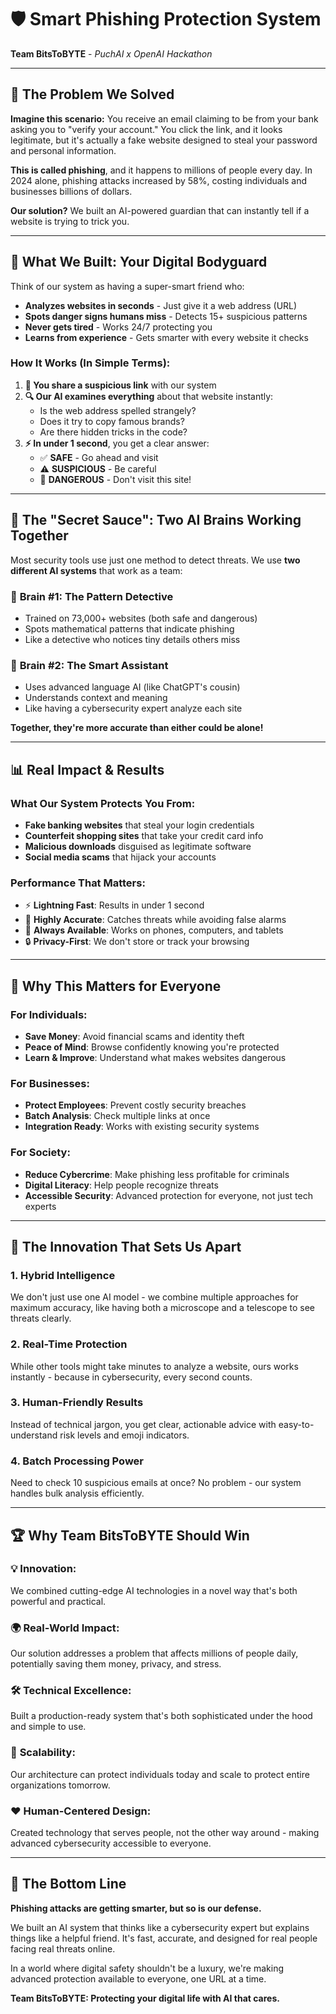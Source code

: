 # 🛡️ Smart Phishing Protection System
**Team BitsToBYTE** - *PuchAI x OpenAI Hackathon*

---

## 🎯 The Problem We Solved

**Imagine this scenario:** You receive an email claiming to be from your bank asking you to "verify your account." You click the link, and it looks legitimate, but it's actually a fake website designed to steal your password and personal information.

**This is called phishing**, and it happens to millions of people every day. In 2024 alone, phishing attacks increased by 58%, costing individuals and businesses billions of dollars.

**Our solution?** We built an AI-powered guardian that can instantly tell if a website is trying to trick you.

---

## 🤖 What We Built: Your Digital Bodyguard

Think of our system as having a super-smart friend who:
- **Analyzes websites in seconds** - Just give it a web address (URL)
- **Spots danger signs humans miss** - Detects 15+ suspicious patterns
- **Never gets tired** - Works 24/7 protecting you
- **Learns from experience** - Gets smarter with every website it checks

### How It Works (In Simple Terms):

1. **📝 You share a suspicious link** with our system
2. **🔍 Our AI examines everything** about that website instantly:
   - Is the web address spelled strangely?
   - Does it try to copy famous brands?
   - Are there hidden tricks in the code?
3. **⚡ In under 1 second**, you get a clear answer:
   - ✅ **SAFE** - Go ahead and visit
   - ⚠️ **SUSPICIOUS** - Be careful
   - 🚫 **DANGEROUS** - Don't visit this site!

---

## 🧠 The "Secret Sauce": Two AI Brains Working Together

Most security tools use just one method to detect threats. We use **two different AI systems** that work as a team:

### 🤖 **Brain #1: The Pattern Detective**
- Trained on 73,000+ websites (both safe and dangerous)
- Spots mathematical patterns that indicate phishing
- Like a detective who notices tiny details others miss

### 🤖 **Brain #2: The Smart Assistant** 
- Uses advanced language AI (like ChatGPT's cousin)
- Understands context and meaning
- Like having a cybersecurity expert analyze each site

**Together, they're more accurate than either could be alone!**

---

## 📊 Real Impact & Results

### What Our System Protects You From:
- **Fake banking websites** that steal your login credentials
- **Counterfeit shopping sites** that take your credit card info
- **Malicious downloads** disguised as legitimate software
- **Social media scams** that hijack your accounts

### Performance That Matters:
- ⚡ **Lightning Fast**: Results in under 1 second
- 🎯 **Highly Accurate**: Catches threats while avoiding false alarms
- 📱 **Always Available**: Works on phones, computers, and tablets
- 🔒 **Privacy-First**: We don't store or track your browsing

---

## 🌟 Why This Matters for Everyone

### For Individuals:
- **Save Money**: Avoid financial scams and identity theft
- **Peace of Mind**: Browse confidently knowing you're protected
- **Learn & Improve**: Understand what makes websites dangerous

### For Businesses:
- **Protect Employees**: Prevent costly security breaches
- **Batch Analysis**: Check multiple links at once
- **Integration Ready**: Works with existing security systems

### For Society:
- **Reduce Cybercrime**: Make phishing less profitable for criminals
- **Digital Literacy**: Help people recognize threats
- **Accessible Security**: Advanced protection for everyone, not just tech experts

---

## 🚀 The Innovation That Sets Us Apart

### 1. **Hybrid Intelligence**
We don't just use one AI model - we combine multiple approaches for maximum accuracy, like having both a microscope and a telescope to see threats clearly.

### 2. **Real-Time Protection**
While other tools might take minutes to analyze a website, ours works instantly - because in cybersecurity, every second counts.

### 3. **Human-Friendly Results**
Instead of technical jargon, you get clear, actionable advice with easy-to-understand risk levels and emoji indicators.

### 4. **Batch Processing Power**
Need to check 10 suspicious emails at once? No problem - our system handles bulk analysis efficiently.

---



## 🏆 Why Team BitsToBYTE Should Win

### 💡 **Innovation**: 
We combined cutting-edge AI technologies in a novel way that's both powerful and practical.

### 🌍 **Real-World Impact**: 
Our solution addresses a problem that affects millions of people daily, potentially saving them money, privacy, and stress.

### 🛠️ **Technical Excellence**: 
Built a production-ready system that's both sophisticated under the hood and simple to use.

### 🚀 **Scalability**: 
Our architecture can protect individuals today and scale to protect entire organizations tomorrow.

### ❤️ **Human-Centered Design**: 
Created technology that serves people, not the other way around - making advanced cybersecurity accessible to everyone.

---

## 💬 The Bottom Line

**Phishing attacks are getting smarter, but so is our defense.**

We built an AI system that thinks like a cybersecurity expert but explains things like a helpful friend. It's fast, accurate, and designed for real people facing real threats online.

In a world where digital safety shouldn't be a luxury, we're making advanced protection available to everyone, one URL at a time.

**Team BitsToBYTE: Protecting your digital life with AI that cares.**
